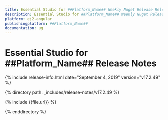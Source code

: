 ```yaml
---
title: Essential Studio for ##Platform_Name## Weekly Nuget Release Release Notes  
description: Essential Studio for ##Platform_Name## Weekly Nuget Release Release Notes  
platform: ej2-angular
publishingplatform: ##Platform_Name##
documentation: ug
---
```


# Essential Studio for  ##Platform_Name##  Release Notes  

{% include release-info.html date="September 4, 2019"   version="v17.2.49"  %} 

{% directory path: _includes/release-notes/v17.2.49 %}

{% include {{file.url}} %}

{% enddirectory %}
